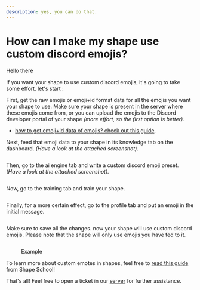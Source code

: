 ```yaml
---
description: yes, you can do that.
---
```


# How can I make my shape use custom discord emojis?

Hello there <img src="../../.gitbook/assets/image (84).png" alt="" data-size="line"><img src="../../.gitbook/assets/image (85).png" alt="" data-size="line"><img src="../../.gitbook/assets/image (84).png" alt="" data-size="line"><img src="../../.gitbook/assets/image (85).png" alt="" data-size="line"><img src="../../.gitbook/assets/image (84).png" alt="" data-size="line"><img src="../../.gitbook/assets/image (85).png" alt="" data-size="line"><img src="../../.gitbook/assets/image (84).png" alt="" data-size="line"><img src="../../.gitbook/assets/image (85).png" alt="" data-size="line"><img src="../../.gitbook/assets/image (84).png" alt="" data-size="line"><img src="../../.gitbook/assets/image (85).png" alt="" data-size="line"><img src="../../.gitbook/assets/image (84).png" alt="" data-size="line"><img src="../../.gitbook/assets/image (85).png" alt="" data-size="line"><img src="../../.gitbook/assets/image (84).png" alt="" data-size="line"><img src="../../.gitbook/assets/image (85).png" alt="" data-size="line"><img src="../../.gitbook/assets/image (84).png" alt="" data-size="line"><img src="../../.gitbook/assets/image (85).png" alt="" data-size="line"><img src="../../.gitbook/assets/image (84).png" alt="" data-size="line"><img src="../../.gitbook/assets/image (85).png" alt="" data-size="line"><img src="../../.gitbook/assets/image (84).png" alt="" data-size="line"><img src="../../.gitbook/assets/image (85).png" alt="" data-size="line"><img src="../../.gitbook/assets/image (84).png" alt="" data-size="line"><img src="../../.gitbook/assets/image (85).png" alt="" data-size="line"><img src="../../.gitbook/assets/image (84).png" alt="" data-size="line"><img src="../../.gitbook/assets/image (85).png" alt="" data-size="line"><img src="../../.gitbook/assets/image (84).png" alt="" data-size="line"><img src="../../.gitbook/assets/image (85).png" alt="" data-size="line">

If you want your shape to use custom discord emojis, it's going to take some effort. let's start <img src="../../.gitbook/assets/1118584396908343417 (1).webp" alt="" data-size="line">:

First, get the raw emojis or emoji+id format data for all the emojis you want your shape to use. Make sure your shape is present in the server where these emojis come from, or you can upload the emojis to the Discord developer portal of your shape _(more effort, so the first option is better)._ <img src="../../.gitbook/assets/image (84).png" alt="" data-size="line">

* [how to get emoji+id data of emojis? check out this guide](https://www.google.com/search?q=how+to+get+emoji+id+on+discord).<img src="../../.gitbook/assets/image (85).png" alt="" data-size="line">

Next, feed that emoji data to your shape in its knowledge tab on the dashboard. _(Have a look at the attached screenshot)._<img src="../../.gitbook/assets/image (84).png" alt="" data-size="line">

<figure><img src="../../.gitbook/assets/Screenshot 2024-08-06 142254.png" alt=""><figcaption></figcaption></figure>

Then, go to the ai engine tab and write a custom discord emoji preset. _(Have a look at the attached screenshot)._<img src="../../.gitbook/assets/image (85).png" alt="" data-size="line">

<figure><img src="../../.gitbook/assets/image (89).png" alt=""><figcaption></figcaption></figure>

Now, go to the training tab and train your shape.<img src="../../.gitbook/assets/image (84).png" alt="" data-size="line">

<figure><img src="../../.gitbook/assets/Screenshot 2024-08-06 142945.png" alt=""><figcaption></figcaption></figure>

Finally, for a more certain effect, go to the profile tab and put an emoji in the initial message. <img src="../../.gitbook/assets/image (87).png" alt="" data-size="line">

<figure><img src="../../.gitbook/assets/Screenshot 2024-08-06 143023.png" alt=""><figcaption></figcaption></figure>

Make sure to save all the changes. now your shape will use custom discord emojis. Please note that the shape will only use emojis you have fed to it.<img src="../../.gitbook/assets/image (84).png" alt="" data-size="line">

<figure><img src="../../.gitbook/assets/image (88).png" alt=""><figcaption><p>Example</p></figcaption></figure>

To learn more about custom emotes in shapes, feel free to [read this guide](../../shape-school/emoji-shape.md) from Shape School!&#x20;

That's all! Feel free to open a ticket in our [server](https://discord.gg/shapes) for further assistance.<img src="../../.gitbook/assets/image (85).png" alt="" data-size="line">
